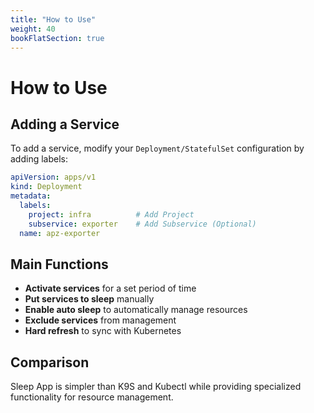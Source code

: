 ```yaml
---
title: "How to Use"
weight: 40
bookFlatSection: true
---
```


# How to Use

## Adding a Service

To add a service, modify your `Deployment/StatefulSet` configuration by adding labels:

```yaml
apiVersion: apps/v1
kind: Deployment
metadata:
  labels:
    project: infra          # Add Project
    subservice: exporter    # Add Subservice (Optional)
  name: apz-exporter
```

## Main Functions

- **Activate services** for a set period of time
- **Put services to sleep** manually
- **Enable auto sleep** to automatically manage resources
- **Exclude services** from management
- **Hard refresh** to sync with Kubernetes

## Comparison

Sleep App is simpler than K9S and Kubectl while providing specialized functionality for resource management.